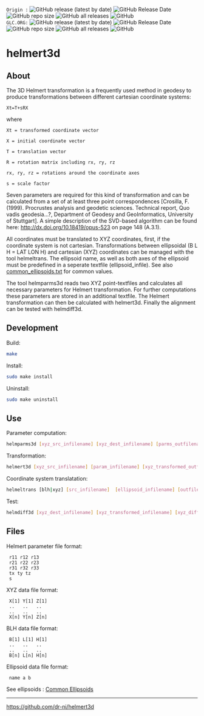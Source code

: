 `Origin :`
![GitHub release (latest by date)](https://img.shields.io/github/v/release/dr-ni/helmert3d)
![GitHub Release Date](https://img.shields.io/github/release-date/dr-ni/helmert3d)
![GitHub repo size](https://img.shields.io/github/repo-size/dr-ni/helmert3d)
![GitHub all releases](https://img.shields.io/github/downloads/dr-ni/helmert3d/total)
![GitHub](https://img.shields.io/github/license/dr-ni/helmert3d)  
`GLC.ORG:`
![GitHub release (latest by date)](https://img.shields.io/github/v/release/Geo-Linux-Calculations/helmparms3d)
![GitHub Release Date](https://img.shields.io/github/release-date/Geo-Linux-Calculations/helmparms3d)
![GitHub repo size](https://img.shields.io/github/repo-size/Geo-Linux-Calculations/helmparms3d)
![GitHub all releases](https://img.shields.io/github/downloads/Geo-Linux-Calculations/helmparms3d/total)
![GitHub](https://img.shields.io/github/license/Geo-Linux-Calculations/helmparms3d)  

# helmert3d

## About

The 3D Helmert transformation is a frequently used method in geodesy
to produce transformations between different cartesian coordinate systems:
```
Xt=T+sRX
```

where
```
Xt = transformed coordinate vector

X = initial coordinate vector

T = translation vector

R = rotation matrix including rx, ry, rz

rx, ry, rz = rotations around the coordinate axes

s = scale factor
```

Seven parameters are required for this kind of transformation
and can be calculated from a set of at least three point correspondences
[Crosilla, F. (1999). Procrustes analysis and geodetic sciences. Technical report, Quo
vadis geodesia...?, Department of Geodesy and GeoInformatics, University of Stuttgart].
A simple description of the SVD-based algorithm can be found here:
http://dx.doi.org/10.18419/opus-523 on page 148 (A.3.1).

All coordinates must be translated to XYZ coordinates, first, if the coordinate system is not cartesian.
Transformations between ellipsoidal (B L H = LAT LON H) and cartesian (XYZ) coordinates can be managed with the tool helmeltrans.
The ellipsoid name, as well as both axes of the ellipsoid must be predefined in a seperate textfile (ellipsoid_infile).
See also [common_ellipsoids.txt](./common_ellipsoids.txt) for common values.

The tool helmparms3d reads two XYZ point-textfiles and calculates all necessary
parameters for Helmert transformation. For further computations these parameters are stored in
an additional textfile. The Helmert transformation can then be calculated with helmert3d. Finally the alignment can be tested with helmdiff3d.

## Development

Build:
```sh
make
```

Install:
```sh
sudo make install
```

Uninstall:
```sh
sudo make uninstall
```

## Use

Parameter computation:
```sh
helmparms3d [xyz_src_infilename] [xyz_dest_infilename] [parms_outfilename]
```

Transformation:
```sh
helmert3d [xyz_src_infilename] [param_infilename] [xyz_transformed_outfilename]
```

Coordinate system translatation:
```sh
helmeltrans [blh|xyz] [src_infilename]  [ellipsoid_infilename] [outfilename]
```

Test:
```sh
helmdiff3d [xyz_dest_infilename] [xyz_transformed_infilename] [xyz_diff_outfilename]
```

## Files

Helmert parameter file format:
```
 r11 r12 r13
 r21 r22 r23
 r31 r32 r33
 tx ty tz
 s
```

XYZ data file format:
```
 X[1] Y[1] Z[1]
 ..   ..   ..
 ..   ..   ..
 X[n] Y[n] Z[n]
```

BLH data file format:
```
 B[1] L[1] H[1]
 ..   ..   ..
 ..   ..   ..
 B[n] L[n] H[n]
```

Ellipsoid data file format:
```
 name a b
```

See ellipsoids : [Common Ellipsoids](./common_ellipsoids.txt)

----

https://github.com/dr-ni/helmert3d

